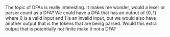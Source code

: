 The topic of DFAs is really interesting. It makes me wonder, would a lexer or
parser count as a DFA? We could have a DFA that has an output of $\{0, 1\}$
where $0$ is a valid input and $1$ is an invalid input, but we would also have
another output that is the tokens that are being parsed. Would this extra output
that is potentially not finite make it not a DFA?
